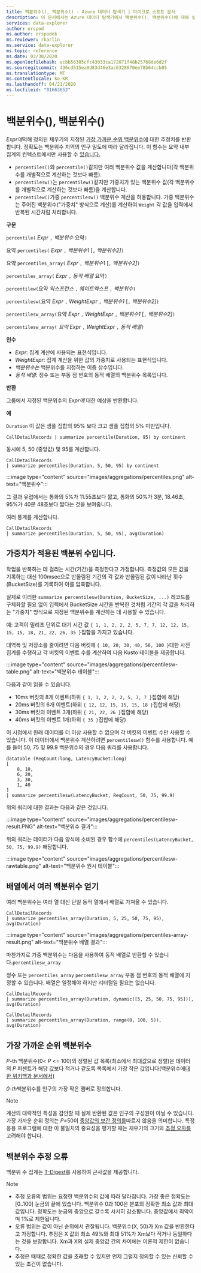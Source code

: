 ```yaml
---
title: 백분위수(), 백분위수() - Azure 데이터 탐색기 | 마이크로 소프트 문서
description: 이 문서에서는 Azure 데이터 탐색기에서 백분위수(), 백분위수()에 대해 설명합니다.
services: data-explorer
author: orspod
ms.author: orspodek
ms.reviewer: rkarlin
ms.service: data-explorer
ms.topic: reference
ms.date: 03/30/2020
ms.openlocfilehash: ecbb56305cfc43033ca172071f48b25768de6d2f
ms.sourcegitcommit: 436cd515ea0d83d46e3ac6328670ee78b64ccb05
ms.translationtype: MT
ms.contentlocale: ko-KR
ms.lasthandoff: 04/21/2020
ms.locfileid: "81663652"
---
```

# <a name="percentile-percentiles"></a>백분위수(), 백분위수()

*Expr에*의해 정의된 채우기의 지정된 [가장 가까운 순위 백분위수에](#nearest-rank-percentile) 대한 추정치를 반환합니다. 정확도는 백분위수 지역의 인구 밀도에 따라 달라집니다. 이 함수는 요약 내부 집계의 컨텍스트에서만 사용할 수 [있습니다.](summarizeoperator.md)

* `percentiles()`와 `percentile()`같지만 여러 백분위수 값을 계산합니다(각 백분위수를 개별적으로 계산하는 것보다 빠름).
* `percentilesw()`는 `percentilew()`같지만 가중치가 있는 백분위수 값(각 백분위수를 개별적으로 계산하는 것보다 빠름)을 계산합니다.
* `percentilew()`가중 `percentilesw()` 백분위수 계산을 허용합니다. 가중 백분위수는 주어진 백분위수("가중치" 방식으로 계산)를 계산하여 `Weight` 각 값을 입력에서 반복된 시간처럼 처리합니다.

**구문**

`percentile(` *Expr* `,` *백분위수* 요약`)`

요약 `percentiles(` *Expr* `,` *백분위수1* [`,` *백분위수2]*`)`

요약 `percentiles_array(` *Expr* `,` *백분위수1* [`,` *백분위수2]*`)`

`percentiles_array(` *Expr* `,` *동적 배열* 요약`)`

`percentilew(`요약 *익스프런스* `,` *웨이트엑스프* `,` *백분위수*`)`

`percentilesw(`요약 *Expr* `,` *WeightExpr* `,` *백분위수1* [`,` *백분위수2]*`)`

`percentilesw_array(`요약 *Expr* `,` *WeightExpr* `,` *백분위수1* [`,` *백분위수2]*`)`

`percentilesw_array(` *요약 Expr* `,` *WeightExpr* `,` *동적 배열*`)`

**인수**

* *Expr*: 집계 계산에 사용되는 표현식입니다.
* *WeightExpr*: 집계 계산을 위한 값의 가중치로 사용되는 표현식입니다.
* *백분위수는* 백분위수를 지정하는 이중 상수입니다.
* *동적 배열*: 정수 또는 부동 점 번호의 동적 배열의 백분위수 목록입니다.

**반환**

그룹에서 지정된 백분위수의 *Expr에* 대한 예상을 반환합니다. 

**예**

`Duration` 이 값은 샘플 집합의 95% 보다 크고 샘플 집합의 5% 미만입니다.

```kusto
CallDetailRecords | summarize percentile(Duration, 95) by continent
```

동시에 5, 50 (중앙값) 및 95를 계산합니다.

```kusto
CallDetailRecords 
| summarize percentiles(Duration, 5, 50, 95) by continent
```

:::image type="content" source="images/aggregations/percentiles.png" alt-text="백분위수":::

그 결과 유럽에서는 통화의 5%가 11.55초보다 짧고, 통화의 50%가 3분, 18.46초, 95%가 40분 48초보다 짧다는 것을 보여줍니다.

여러 통계를 계산합니다.

```kusto
CallDetailRecords 
| summarize percentiles(Duration, 5, 50, 95), avg(Duration)
```

## <a name="weighted-percentiles"></a>가중치가 적용된 백분위 수입니다.

작업을 반복하는 데 걸리는 시간(기간)을 측정한다고 가정합니다. 측정값의 모든 값을 기록하는 대신 100msec으로 반올림된 기간의 각 값과 반올림된 값이 나타난 횟수(BucketSize)를 기록하여 이를 압축합니다.

실제로 이러한 `summarize percentilesw(Duration, BucketSize, ...)` 레코드를 구체화할 필요 없이 입력에서 BucketSize 시간을 반복한 것처럼 기간의 각 값을 처리하는 "가중치" 방식으로 지정된 백분위수를 계산하는 데 사용할 수 있습니다.

예: 고객이 밀리초 단위로 대기 시간 값 `{ 1, 1, 2, 2, 2, 5, 7, 7, 12, 12, 15, 15, 15, 18, 21, 22, 26, 35 }`집합을 가지고 있습니다.

대역폭 및 저장소를 줄이려면 다음 버킷에 `{ 10, 20, 30, 40, 50, 100 }`대한 사전 집계를 수행하고 각 버킷의 이벤트 수를 계산하여 다음 Kusto 테이블을 제공합니다.

:::image type="content" source="images/aggregations/percentilesw-table.png" alt-text="백분위수 테이블":::

다음과 같이 읽을 수 있습니다.
 * 10ms 버킷의 8개 이벤트(하위 `{ 1, 1, 2, 2, 2, 5, 7, 7 }`집합에 해당)
 * 20ms 버킷의 6개 이벤트(하위 `{ 12, 12, 15, 15, 15, 18 }`집합에 해당)
 * 30ms 버킷의 이벤트 3개(하위 `{ 21, 22, 26 }`집합에 해당)
 * 40ms 버킷의 이벤트 1개(하위 `{ 35 }`집합에 해당)

이 시점에서 원래 데이터를 더 이상 사용할 수 없으며 각 버킷의 이벤트 수만 사용할 수 있습니다. 이 데이터에서 백분위수 계산하려면 `percentilesw()` 함수를 사용합니다. 예를 들어 50, 75 및 99.9 백분위수의 경우 다음 쿼리를 사용합니다. 

```kusto
datatable (ReqCount:long, LatencyBucket:long) 
[ 
    8, 10, 
    6, 20, 
    3, 30, 
    1, 40 
]
| summarize percentilesw(LatencyBucket, ReqCount, 50, 75, 99.9) 
```

위의 쿼리에 대한 결과는 다음과 같은 것입니다.

:::image type="content" source="images/aggregations/percentilesw-result.PNG" alt-text="백분위수 결과":::

위의 쿼리는 데이터가 다음 양식에 소비된 경우 함수에 `percentiles(LatencyBucket, 50, 75, 99.9)` 해당합니다.

:::image type="content" source="images/aggregations/percentilesw-rawtable.png" alt-text="백분위수 원시 테이블":::

## <a name="getting-multiple-percentiles-in-an-array"></a>배열에서 여러 백분위수 얻기

여러 백분위수는 여러 열 대신 단일 동적 열에서 배열로 가져올 수 있습니다. 

```kusto
CallDetailRecords 
| summarize percentiles_array(Duration, 5, 25, 50, 75, 95), avg(Duration)
```

:::image type="content" source="images/aggregations/percentiles-array-result.png" alt-text="백분위수 배열 결과":::

마찬가지로 가중 백분위수는 다음을 사용하여 동적 배열로 반환할 수 있습니다.`percentilesw_array`

정수 또는 `percentiles_array` `percentilesw_array` 부동 점 번호의 동적 배열에 지정할 수 있습니다. 배열은 일정해야 하지만 리터럴일 필요는 없습니다.

```kusto
CallDetailRecords 
| summarize percentiles_array(Duration, dynamic([5, 25, 50, 75, 95])), avg(Duration)
```

```kusto
CallDetailRecords 
| summarize percentiles_array(Duration, range(0, 100, 5)), avg(Duration)
```

## <a name="nearest-rank-percentile"></a>가장 가까운 순위 백분위수
*P*-th 백분위수(0< *P* <= 100)의 정렬된 값 목록(최소에서 최대값으로 정렬)은 데이터의 *P* 퍼센트가 해당 값보다 적거나 같도록 목록에서 가장 작은 값입니다(백분위수에[대한 위키백과 문서에서)](https://en.wikipedia.org/wiki/Percentile#The_Nearest_Rank_method)

*0-th*백분위수를 인구의 가장 작은 멤버로 정의합니다.

>[!NOTE]
> 계산의 대략적인 특성을 감안할 때 실제 반환된 값은 인구의 구성원이 아닐 수 있습니다.
> 가장 가까운 순위 정의는 *P*=50이 [중앙값의 보간 정의를](https://en.wikipedia.org/wiki/Median)따르지 않음을 의미합니다. 특정 응용 프로그램에 대한 이 불일치의 중요성을 평가할 때는 채우기의 크기와 [추정 오차를](#estimation-error-in-percentiles) 고려해야 합니다.

## <a name="estimation-error-in-percentiles"></a>백분위수 추정 오류

백분위 수 집계는 [T-Digest](https://github.com/tdunning/t-digest/blob/master/docs/t-digest-paper/histo.pdf)를 사용하여 근사값을 제공합니다. 

>[!NOTE]
> * 추정 오류의 범위는 요청한 백분위수의 값에 따라 달라집니다. 가장 좋은 정확도는 [0..100] 눈금의 끝에 있습니다. 백분위수 0과 100은 분포의 정확한 최소 값과 최대값입니다. 정확도는 눈금의 중앙으로 갈수록 서서히 감소합니다. 중앙값에서 최악이며 1%로 제한됩니다. 
> * 오류 범위는 값이 아닌 순위에서 관찰됩니다. 백분위수(X, 50)가 Xm 값을 반환한다고 가정합니다. 추정은 X 값의 최소 49%와 최대 51%가 Xm보다 적거나 동일하다는 것을 보장합니다. Xm과 X의 실제 중앙값 간의 차이에는 이론적 제한이 없습니다.
> * 추정은 때때로 정확한 값을 초래할 수 있지만 언제 그럴지 정의할 수 있는 신뢰할 수 있는 조건이 없습니다.
